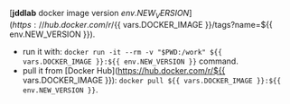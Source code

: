 [**jddlab** docker image version ${{ env.NEW_VERSION }}](https://hub.docker.com/r/${{ vars.DOCKER_IMAGE }}/tags?name=${{ env.NEW_VERSION }}).  

- run it with: `docker run -it --rm -v "$PWD:/work" ${{ vars.DOCKER_IMAGE }}:${{ env.NEW_VERSION }}` command.
- pull it from [Docker Hub](https://hub.docker.com/r/${{ vars.DOCKER_IMAGE }}): `docker pull ${{ vars.DOCKER_IMAGE }}:${{ env.NEW_VERSION }}`.

